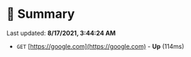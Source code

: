 # 📖 Summary
Last updated: **8/17/2021, 3:44:24 AM**

- `GET` [https://google.com](https://google.com) - **Up** (114ms)
